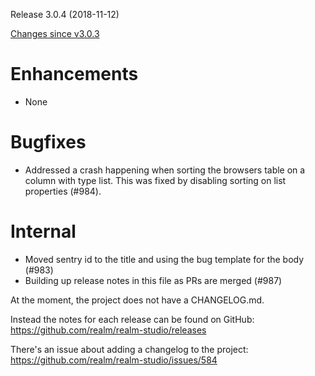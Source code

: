 Release 3.0.4 (2018-11-12)

[Changes since v3.0.3](https://github.com/realm/realm-studio/compare/v3.0.3...v3.0.4)

# Enhancements
- None

# Bugfixes
- Addressed a crash happening when sorting the browsers table on a column with type list. This was fixed by disabling sorting on list properties (#984).

# Internal
- Moved sentry id to the title and using the bug template for the body (#983)
- Building up release notes in this file as PRs are merged (#987)


At the moment, the project does not have a CHANGELOG.md.

Instead the notes for each release can be found on GitHub: https://github.com/realm/realm-studio/releases

There's an issue about adding a changelog to the project: https://github.com/realm/realm-studio/issues/584
